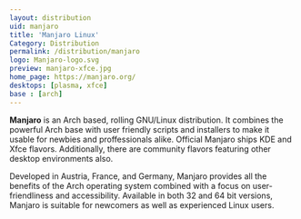 ```yaml
---
layout: distribution
uid: manjaro
title: 'Manjaro Linux'
Category: Distribution
permalink: /distribution/manjaro
logo: Manjaro-logo.svg
preview: manjaro-xfce.jpg
home_page: https://manjaro.org/
desktops: [plasma, xfce]
base : [arch]
---
```


**Manjaro** is an Arch based, rolling GNU/Linux distribution. It combines the powerful Arch base with user friendly
scripts and installers to make it usable for newbies and proffessionals alike. Official Manjaro ships KDE and Xfce
flavors. Additionally, there are community flavors featuring other desktop environments also.

Developed in Austria, France, and Germany, Manjaro provides all the benefits of the Arch operating system combined with a focus on user-friendliness and accessibility. Available in both 32 and 64 bit versions, Manjaro is suitable for newcomers as well as experienced Linux users.
